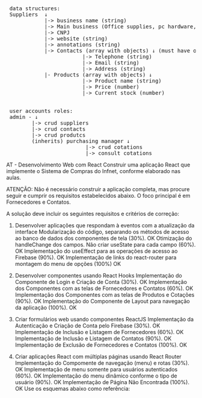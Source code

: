 <pre>
 data structures:   
 Suppliers  ↓  
            |-> business name (string)  
            |-> Main business (Office supplies, pc hardware, furniture...)  
            |-> CNPJ
            |-> website (string)  
            |-> annotations (string)  
            |-> Contacts (array with objects) ↓ (must have option to add as many as the user wants)  
                        |-> Telephone (string)  
                        |-> Email (string)  
                        |-> Address (string)
            |- Products (array with objects) ↓  
                        |-> Product name (string)  
                        |-> Price (number)  
                        |-> Current stock (number)  
             
  
 user accounts roles:  
 admin - ↓  
        |-> crud suppliers  
        |-> crud contacts  
        |-> crud produtcs  
        (inherits) purchasing manager ↓  
                         |-> crud cotations  
                         |-> consult cotations  
</pre>
  

AT - Desenvolvimento Web com React
Construir uma aplicação React que implemente o Sistema de Compras do Infnet, conforme elaborado nas aulas.

ATENÇÃO: Não é necessário construir a aplicação completa, mas procure seguir e cumprir os requisitos estabelecidos abaixo. O foco principal é em Fornecedores e Contatos.

A solução deve incluir os seguintes requisitos e critérios de correção:

1. Desenvolver aplicações que respondam à eventos com a atualização da interface
    Modularização do código, separando os métodos de acesso ao banco de dados dos componentes de tela (30%). OK
    Otimização do handleChange dos campos. Não criar useState para cada campo (60%). OK
    Implementação do useEffect para as operações de acesso ao Firebase (90%). OK
    Implementação de links do react-router para montagem do menu de opções (100%) OK

2. Desenvolver componentes usando React Hooks
    Implementação do Componente de Login e Criação de Conta (30%). OK
    Implementação dos Componentes com as telas de Fornecedores e Contatos (60%). OK
    Implementação dos Componentes com as telas de Produtos e Cotações (90%). OK
    Implementação do Componente de Layout para navegação da aplicação (100%). OK

3. Criar formulários web usando componentes ReactJS
    Implementação da Autenticação e Criação de Conta pelo Firebase (30%). OK
    Implementação de Inclusão e Listagem de Fornecedores (60%). OK 
    Implementação de Inclusão e Listagem de Contatos (90%). OK
    Implementação de Exclusão de Fornecedores e Contatos (100%). OK

4. Criar aplicações React com múltiplas páginas usando React Router
    Implementação do Compomente de navegação (menu) e rotas (30%). OK 
    Implementação de menu somente para usuários autenticados (60%). OK
    Implementação do menu dinâmico conforme o tipo de usuário (90%). OK
    Implementação de Página Não Encontrada (100%). OK
    Use os esquemas abaixo como referência: